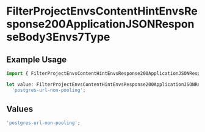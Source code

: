 # FilterProjectEnvsContentHintEnvsResponse200ApplicationJSONResponseBody3Envs7Type

## Example Usage

```typescript
import { FilterProjectEnvsContentHintEnvsResponse200ApplicationJSONResponseBody3Envs7Type } from '@vercel/client/models/operations';

let value: FilterProjectEnvsContentHintEnvsResponse200ApplicationJSONResponseBody3Envs7Type =
  'postgres-url-non-pooling';
```

## Values

```typescript
'postgres-url-non-pooling';
```
